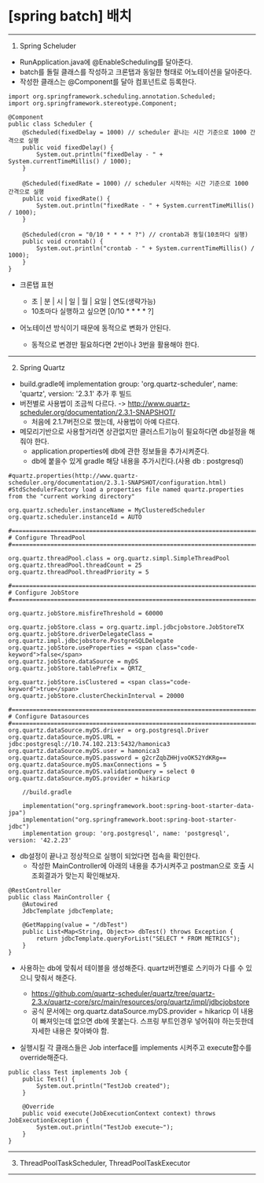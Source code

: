 [spring batch] 배치
=======
-----
1. Spring Scheluder
- RunApplication.java에 @EnableScheduling를 달아준다.
- batch를 돌릴 클래스를 작성하고 크론탭과 동일한 형태로 어노테이션을 달아준다.
- 작성한 클래스는 @Component를 달아 컴포넌트로 등록한다.
~~~
import org.springframework.scheduling.annotation.Scheduled;
import org.springframework.stereotype.Component;

@Component
public class Scheduler {
    @Scheduled(fixedDelay = 1000) // scheduler 끝나는 시간 기준으로 1000 간격으로 실행
    public void fixedDelay() {
        System.out.println("fixedDelay - " + System.currentTimeMillis() / 1000);
    }

    @Scheduled(fixedRate = 1000) // scheduler 시작하는 시간 기준으로 1000 간격으로 실행
    public void fixedRate() {
        System.out.println("fixedRate - " + System.currentTimeMillis() / 1000);
    }

    @Scheduled(cron = "0/10 * * * * ?") // crontab과 동일(10초마다 실행)
    public void crontab() {
        System.out.println("crontab - " + System.currentTimeMillis() / 1000);
    }
}

~~~
- 크론탭 표현
    - 초 | 분 | 시 | 일 | 월 | 요일 | 연도(생략가능)
    - 10초마다 실행하고 싶으면 [0/10 * * * * ?]

- 어노테이션 방식이기 때문에 동적으로 변화가 안된다.
	- 동적으로 변경만 필요하다면 2번이나 3번을 활용해야 한다.

-----
2. Spring Quartz
- build.gradle에 implementation group: 'org.quartz-scheduler', name: 'quartz', version: '2.3.1' 추가 후 빌드
- 버전별로 사용법이 조금씩 다르다. -> http://www.quartz-scheduler.org/documentation/2.3.1-SNAPSHOT/
	- 처음에 2.1.7버전으로 했는데, 사용법이 아예 다르다.
- 메모리기반으로 사용할거라면 상관없지만 클러스트기능이 필요하다면 db설정을 해줘야 한다.
	- application.properties에 db에 관한 정보들을 추가시켜준다.
	- db에 붙을수 있게 gradle 해당 내용을 추가시킨다.(사용 db : postgresql)
~~~
#quartz.properties(http://www.quartz-scheduler.org/documentation/2.3.1-SNAPSHOT/configuration.html)
#StdSchedulerFactory load a properties file named quartz.properties from the "current working directory"

org.quartz.scheduler.instanceName = MyClusteredScheduler
org.quartz.scheduler.instanceId = AUTO

#============================================================================
# Configure ThreadPool
#============================================================================

org.quartz.threadPool.class = org.quartz.simpl.SimpleThreadPool
org.quartz.threadPool.threadCount = 25
org.quartz.threadPool.threadPriority = 5

#============================================================================
# Configure JobStore
#============================================================================

org.quartz.jobStore.misfireThreshold = 60000

org.quartz.jobStore.class = org.quartz.impl.jdbcjobstore.JobStoreTX
org.quartz.jobStore.driverDelegateClass = org.quartz.impl.jdbcjobstore.PostgreSQLDelegate
org.quartz.jobStore.useProperties = <span class="code-keyword">false</span>
org.quartz.jobStore.dataSource = myDS
org.quartz.jobStore.tablePrefix = QRTZ_

org.quartz.jobStore.isClustered = <span class="code-keyword">true</span>
org.quartz.jobStore.clusterCheckinInterval = 20000

#============================================================================
# Configure Datasources
#============================================================================
org.quartz.dataSource.myDS.driver = org.postgresql.Driver
org.quartz.dataSource.myDS.URL = jdbc:postgresql://10.74.102.213:5432/hamonica3
org.quartz.dataSource.myDS.user = hamonica3
org.quartz.dataSource.myDS.password = g2crZqbZHHjvoOK52YdKRg==
org.quartz.dataSource.myDS.maxConnections = 5
org.quartz.dataSource.myDS.validationQuery = select 0
org.quartz.dataSource.myDS.provider = hikaricp
~~~
~~~
	//build.gradle

    implementation("org.springframework.boot:spring-boot-starter-data-jpa")
    implementation("org.springframework.boot:spring-boot-starter-jdbc")
    implementation group: 'org.postgresql', name: 'postgresql', version: '42.2.23'
~~~

- db설정이 끝나고 정상적으로 실행이 되었다면 접속을 확인한다.
	- 작성한 MainController에 아래의 내용을 추가시켜주고 postman으로 호출 시 조회결과가 맞는지 확인해보자.
~~~
@RestController
public class MainController {
    @Autowired
    JdbcTemplate jdbcTemplate;

    @GetMapping(value = "/dbTest")
    public List<Map<String, Object>> dbTest() throws Exception {
        return jdbcTemplate.queryForList("SELECT * FROM METRICS");
    }
}
~~~

- 사용하는 db에 맞춰서 테이블을 생성해준다. quartz버전별로 스키마가 다를 수 있으니 맞춰서 해준다.
	- https://github.com/quartz-scheduler/quartz/tree/quartz-2.3.x/quartz-core/src/main/resources/org/quartz/impl/jdbcjobstore
	- 공식 문서에는 org.quartz.dataSource.myDS.provider = hikaricp 이 내용이 빠져잇는데 없으면 db에 못붙는다. 스프링 부트인경우 넣어줘야 하는듯한데 자세한 내용은 찾아봐야 함.

- 실행시킬 각 클래스들은 Job interface를 implements 시켜주고 execute함수를 override해준다.
~~~
public class Test implements Job {
    public Test() {
        System.out.println("TestJob created");
    }

    @Override
    public void execute(JobExecutionContext context) throws JobExecutionException {
        System.out.println("TestJob execute~");
    }
}
~~~


-----
3. ThreadPoolTaskScheduler, ThreadPoolTaskExecutor
-----
